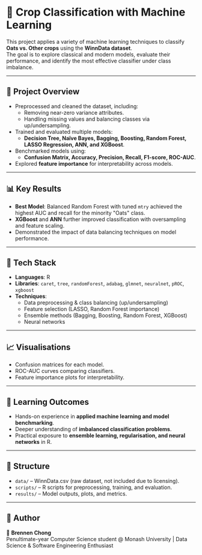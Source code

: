 # 🌾 Crop Classification with Machine Learning

This project applies a variety of machine learning techniques to classify **Oats vs. Other crops** using the **WinnData dataset**.  
The goal is to explore classical and modern models, evaluate their performance, and identify the most effective classifier under class imbalance.

---

## 🚀 Project Overview
- Preprocessed and cleaned the dataset, including:
  - Removing near-zero variance attributes.
  - Handling missing values and balancing classes via up/undersampling.
- Trained and evaluated multiple models:
  - **Decision Tree, Naïve Bayes, Bagging, Boosting, Random Forest, LASSO Regression, ANN, and XGBoost**.
- Benchmarked models using:
  - **Confusion Matrix, Accuracy, Precision, Recall, F1-score, ROC-AUC**.
- Explored **feature importance** for interpretability across models.

---

## 📊 Key Results
- **Best Model**: Balanced Random Forest with tuned `mtry` achieved the highest AUC and recall for the minority "Oats" class.
- **XGBoost** and **ANN** further improved classification with oversampling and feature scaling.
- Demonstrated the impact of data balancing techniques on model performance.

---

## 🧰 Tech Stack
- **Languages**: R  
- **Libraries**: `caret`, `tree`, `randomForest`, `adabag`, `glmnet`, `neuralnet`, `pROC`, `xgboost`  
- **Techniques**:  
  - Data preprocessing & class balancing (up/undersampling)  
  - Feature selection (LASSO, Random Forest importance)  
  - Ensemble methods (Bagging, Boosting, Random Forest, XGBoost)  
  - Neural networks  

---

## 📈 Visualisations
- Confusion matrices for each model.
- ROC-AUC curves comparing classifiers.
- Feature importance plots for interpretability.

---

## 🔑 Learning Outcomes
- Hands-on experience in **applied machine learning and model benchmarking**.
- Deeper understanding of **imbalanced classification problems**.
- Practical exposure to **ensemble learning, regularisation, and neural networks** in R.

---

## 📂 Structure
- `data/` – WinnData.csv (raw dataset, not included due to licensing).  
- `scripts/` – R scripts for preprocessing, training, and evaluation.  
- `results/` – Model outputs, plots, and metrics.

---

## 📝 Author
👤 **Brennen Chong**  
Penultimate-year Computer Science student @ Monash University | Data Science & Software Engineering Enthusiast  
